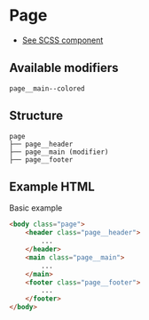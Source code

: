 # Page

- [See SCSS component](../../scss/layouts/page.scss)

## Available modifiers

```
page__main--colored
```

## Structure

```
page
├── page__header
├── page__main (modifier)
├── page__footer
```

## Example HTML

Basic example

```html
<body class="page">
	<header class="page__header">
		...
	</header>
	<main class="page__main">
		...
	</main>
	<footer class="page__footer">
		...
	</footer>
</body>
```